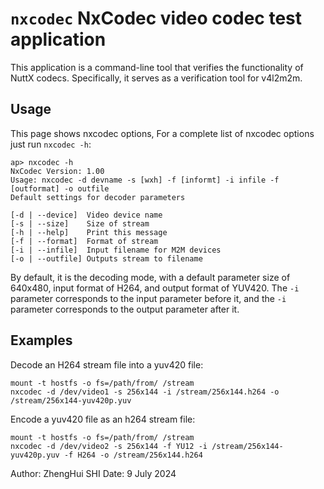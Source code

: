 `nxcodec` NxCodec video codec test application
==============================================

This application is a command-line tool that verifies the functionality
of NuttX codecs. Specifically, it serves as a verification tool for
v4l2m2m.

Usage
-----

This page shows nxcodec options, For a complete list of nxcodec options
just run `nxcodec -h`:

    ap> nxcodec -h
    NxCodec Version: 1.00
    Usage: nxcodec -d devname -s [wxh] -f [informt] -i infile -f [outformat] -o outfile
    Default settings for decoder parameters

    [-d | --device]  Video device name
    [-s | --size]    Size of stream
    [-h | --help]    Print this message
    [-f | --format]  Format of stream
    [-i | --infile]  Input filename for M2M devices
    [-o | --outfile] Outputs stream to filename

By default, it is the decoding mode, with a default parameter size of
640x480, input format of H264, and output format of YUV420. The `-i`
parameter corresponds to the input parameter before it, and the `-i`
parameter corresponds to the output parameter after it.

Examples
--------

Decode an H264 stream file into a yuv420 file:

    mount -t hostfs -o fs=/path/from/ /stream
    nxcodec -d /dev/video1 -s 256x144 -i /stream/256x144.h264 -o /stream/256x144-yuv420p.yuv

Encode a yuv420 file as an h264 stream file:

    mount -t hostfs -o fs=/path/from/ /stream
    nxcodec -d /dev/video2 -s 256x144 -f YU12 -i /stream/256x144-yuv420p.yuv -f H264 -o /stream/256x144.h264

Author: ZhengHui SHI Date: 9 July 2024
